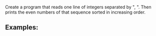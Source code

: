 Create a program that reads one line of integers separated by ", ". Then prints the even numbers of that sequence sorted in increasing order.

## Examples:

